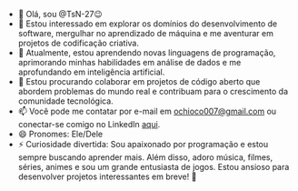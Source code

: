 - 👋 Olá, sou @TsN-27😉
- 👀 Estou interessado em explorar os domínios do desenvolvimento de software, mergulhar no aprendizado de máquina e me aventurar em projetos de codificação criativa.
- 🌱 Atualmente, estou aprendendo novas linguagens de programação, aprimorando minhas habilidades em análise de dados e me aprofundando em inteligência artificial.
- 💞️ Estou procurando colaborar em projetos de código aberto que abordem problemas do mundo real e contribuam para o crescimento da comunidade tecnológica.
- 📫 Você pode me contatar por e-mail em ochioco007@gmail.com ou conectar-se comigo no LinkedIn [aqui](https://www.linkedin.com/in/theyson-smily-b45411302).
- 😄 Pronomes: Ele/Dele
- ⚡ Curiosidade divertida: Sou apaixonado por programação e estou sempre buscando aprender mais. Além disso, adoro música, filmes, séries, animes e sou um grande entusiasta de jogos. Estou ansioso para desenvolver projetos interessantes em breve! 🚀
